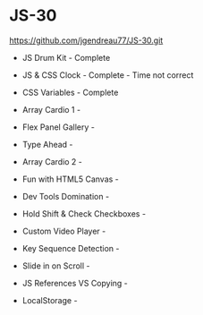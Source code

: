 # JS-30

https://github.com/jgendreau77/JS-30.git

- JS Drum Kit - Complete
- JS & CSS Clock - Complete - Time not correct
- CSS Variables - Complete
- Array Cardio 1 - 
- Flex Panel Gallery - 

- Type Ahead - 
- Array Cardio 2 - 
- Fun with HTML5 Canvas - 
- Dev Tools Domination - 
- Hold Shift & Check Checkboxes - 

- Custom Video Player - 
- Key Sequence Detection - 
- Slide in on Scroll - 
- JS References VS Copying - 
- LocalStorage - 
